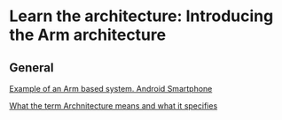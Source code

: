 # Learn the architecture: Introducing the Arm architecture

## General

[Example of an Arm based system. Android Smartphone](https://developer.arm.com/documentation/102404/0200/About-the-Arm-architecture)

[What the term Archnitecture means and what it specifies](https://developer.arm.com/documentation/102404/0200/What-do-we-mean-by-architecture-)

